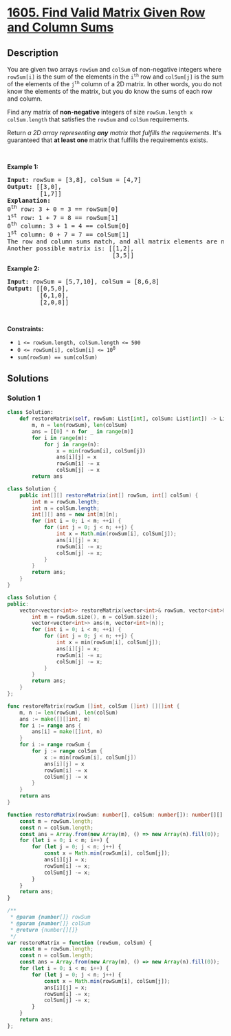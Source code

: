 # [1605. Find Valid Matrix Given Row and Column Sums](https://leetcode.com/problems/find-valid-matrix-given-row-and-column-sums)


## Description

<p>You are given two arrays <code>rowSum</code> and <code>colSum</code> of non-negative integers where <code>rowSum[i]</code> is the sum of the elements in the <code>i<sup>th</sup></code> row and <code>colSum[j]</code> is the sum of the elements of the <code>j<sup>th</sup></code> column of a 2D matrix. In other words, you do not know the elements of the matrix, but you do know the sums of each row and column.</p>

<p>Find any matrix of <strong>non-negative</strong> integers of size <code>rowSum.length x colSum.length</code> that satisfies the <code>rowSum</code> and <code>colSum</code> requirements.</p>

<p>Return <em>a 2D array representing <strong>any</strong> matrix that fulfills the requirements</em>. It&#39;s guaranteed that <strong>at least one </strong>matrix that fulfills the requirements exists.</p>

<p>&nbsp;</p>
<p><strong class="example">Example 1:</strong></p>

<pre>
<strong>Input:</strong> rowSum = [3,8], colSum = [4,7]
<strong>Output:</strong> [[3,0],
         [1,7]]
<strong>Explanation:</strong> 
0<sup>th</sup> row: 3 + 0 = 3 == rowSum[0]
1<sup>st</sup> row: 1 + 7 = 8 == rowSum[1]
0<sup>th</sup> column: 3 + 1 = 4 == colSum[0]
1<sup>st</sup> column: 0 + 7 = 7 == colSum[1]
The row and column sums match, and all matrix elements are non-negative.
Another possible matrix is: [[1,2],
                             [3,5]]
</pre>

<p><strong class="example">Example 2:</strong></p>

<pre>
<strong>Input:</strong> rowSum = [5,7,10], colSum = [8,6,8]
<strong>Output:</strong> [[0,5,0],
         [6,1,0],
         [2,0,8]]
</pre>

<p>&nbsp;</p>
<p><strong>Constraints:</strong></p>

<ul>
	<li><code>1 &lt;= rowSum.length, colSum.length &lt;= 500</code></li>
	<li><code>0 &lt;= rowSum[i], colSum[i] &lt;= 10<sup>8</sup></code></li>
	<li><code>sum(rowSum) == sum(colSum)</code></li>
</ul>

## Solutions

### Solution 1

<!-- tabs:start -->

```python
class Solution:
    def restoreMatrix(self, rowSum: List[int], colSum: List[int]) -> List[List[int]]:
        m, n = len(rowSum), len(colSum)
        ans = [[0] * n for _ in range(m)]
        for i in range(m):
            for j in range(n):
                x = min(rowSum[i], colSum[j])
                ans[i][j] = x
                rowSum[i] -= x
                colSum[j] -= x
        return ans
```

```java
class Solution {
    public int[][] restoreMatrix(int[] rowSum, int[] colSum) {
        int m = rowSum.length;
        int n = colSum.length;
        int[][] ans = new int[m][n];
        for (int i = 0; i < m; ++i) {
            for (int j = 0; j < n; ++j) {
                int x = Math.min(rowSum[i], colSum[j]);
                ans[i][j] = x;
                rowSum[i] -= x;
                colSum[j] -= x;
            }
        }
        return ans;
    }
}
```

```cpp
class Solution {
public:
    vector<vector<int>> restoreMatrix(vector<int>& rowSum, vector<int>& colSum) {
        int m = rowSum.size(), n = colSum.size();
        vector<vector<int>> ans(m, vector<int>(n));
        for (int i = 0; i < m; ++i) {
            for (int j = 0; j < n; ++j) {
                int x = min(rowSum[i], colSum[j]);
                ans[i][j] = x;
                rowSum[i] -= x;
                colSum[j] -= x;
            }
        }
        return ans;
    }
};
```

```go
func restoreMatrix(rowSum []int, colSum []int) [][]int {
	m, n := len(rowSum), len(colSum)
	ans := make([][]int, m)
	for i := range ans {
		ans[i] = make([]int, n)
	}
	for i := range rowSum {
		for j := range colSum {
			x := min(rowSum[i], colSum[j])
			ans[i][j] = x
			rowSum[i] -= x
			colSum[j] -= x
		}
	}
	return ans
}
```

```ts
function restoreMatrix(rowSum: number[], colSum: number[]): number[][] {
    const m = rowSum.length;
    const n = colSum.length;
    const ans = Array.from(new Array(m), () => new Array(n).fill(0));
    for (let i = 0; i < m; i++) {
        for (let j = 0; j < n; j++) {
            const x = Math.min(rowSum[i], colSum[j]);
            ans[i][j] = x;
            rowSum[i] -= x;
            colSum[j] -= x;
        }
    }
    return ans;
}
```

```js
/**
 * @param {number[]} rowSum
 * @param {number[]} colSum
 * @return {number[][]}
 */
var restoreMatrix = function (rowSum, colSum) {
    const m = rowSum.length;
    const n = colSum.length;
    const ans = Array.from(new Array(m), () => new Array(n).fill(0));
    for (let i = 0; i < m; i++) {
        for (let j = 0; j < n; j++) {
            const x = Math.min(rowSum[i], colSum[j]);
            ans[i][j] = x;
            rowSum[i] -= x;
            colSum[j] -= x;
        }
    }
    return ans;
};
```

<!-- tabs:end -->

<!-- end -->
